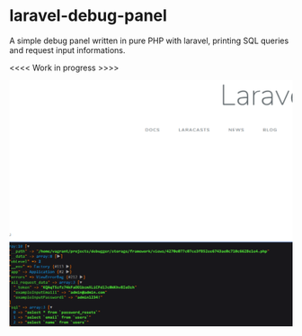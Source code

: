 # laravel-debug-panel

A simple debug panel written in pure PHP with laravel, printing SQL queries and request input informations.

<<<< Work in progress >>>>


![description](media/sample_image.png)

